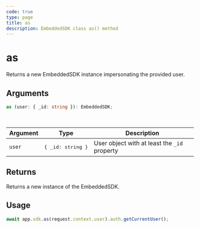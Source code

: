```yaml
---
code: true
type: page
title: as
description: EmbeddedSDK class as() method
---
```


# as

Returns a new EmbeddedSDK instance impersonating the provided user.

## Arguments

```ts
as (user: { _id: string }): EmbeddedSDK;
```

<br/>

| Argument  | Type   | Description            |
| -------------- | --------- | ------------- |
| `user` | <pre>{ _id: string }</pre> | User object with at least the `_id` property    |

## Returns

Returns a new instance of the EmbeddedSDK.

## Usage

```ts
await app.sdk.as(request.context.user).auth.getCurrentUser();
```
